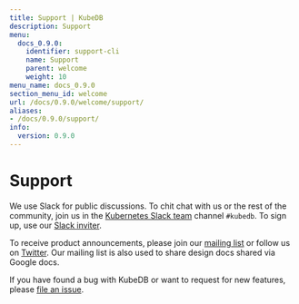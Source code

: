 ```yaml
---
title: Support | KubeDB
description: Support
menu:
  docs_0.9.0:
    identifier: support-cli
    name: Support
    parent: welcome
    weight: 10
menu_name: docs_0.9.0
section_menu_id: welcome
url: /docs/0.9.0/welcome/support/
aliases:
- /docs/0.9.0/support/
info:
  version: 0.9.0
---
```


# Support

We use Slack for public discussions. To chit chat with us or the rest of the community, join us in the [Kubernetes Slack team](https://kubernetes.slack.com/messages/C8149MREV/) channel `#kubedb`. To sign up, use our [Slack inviter](http://slack.kubernetes.io/).

To receive product announcements, please join our [mailing list](https://groups.google.com/forum/#!forum/kubedb) or follow us on [Twitter](https://twitter.com/KubeDB). Our mailing list is also used to share design docs shared via Google docs.

If you have found a bug with KubeDB or want to request for new features, please [file an issue](https://github.com/kubedb/project/issues/new).
